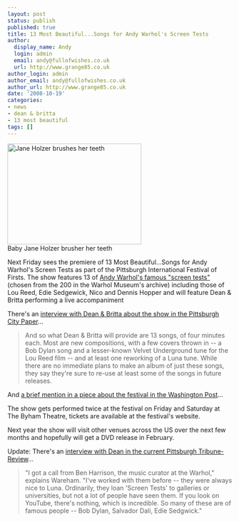 ```yaml
---
layout: post
status: publish
published: true
title: 13 Most Beautiful...Songs for Andy Warhol's Screen Tests
author:
  display_name: Andy
  login: admin
  email: andy@fullofwishes.co.uk
  url: http://www.grange85.co.uk
author_login: admin
author_email: andy@fullofwishes.co.uk
author_url: http://www.grange85.co.uk
date: '2008-10-19'
categories:
- news
- dean & britta
- 13 most beautiful
tags: []
---
```

<div class="imagebox-a"><img src="https://www.fullofwishes.co.uk/wp/wp-content/uploads/2008/10/warhol_screentests_image1-300x226.jpg" alt="Jane Holzer brushes her teeth" title="Jane Holzer brushes her teeth" width="300" height="226" class="size-medium wp-image-860" /><br/>Baby Jane Holzer brusher her teeth</div>
<p>Next Friday sees the premiere of <span class="removed_link" title="http://www.pifof.org/events_13.shtml">13 Most Beautiful...Songs for Andy Warhol's Screen Tests</span> as part of the Pittsburgh International Festival of Firsts. The show features 13 of <a href="http://www.warholstars.org/filmch/screen.html">Andy Warhol's famous "screen tests"</a> (chosen from the 200 in the Warhol Museum's archive) including those of  Lou Reed, Edie Sedgewick, Nico and Dennis Hopper and will feature Dean & Britta performing a live accompaniment</p>
<p>There's an <a href="http://www.pittsburghcitypaper.ws/gyrobase/Content?oid=oid%3A53755">interview with Dean & Britta about the show in the Pittsburgh City Paper</a>...</p>
<blockquote><p>And so what Dean & Britta will provide are 13 songs, of four minutes each. Most are new compositions, with a few covers thrown in -- a Bob Dylan song and a lesser-known Velvet Underground tune for the Lou Reed film -- and at least one reworking of a Luna tune. While there are no immediate plans to make an album of just these songs, they say they're sure to re-use at least some of the songs in future releases.</p></blockquote>
<p>And <a href="http://www.washingtonpost.com/wp-dyn/content/article/2008/10/14/AR2008101402916.html">a brief mention in a piece about the festival in the Washington Post</a>...</p>
<p>The show gets performed twice at the festival on Friday and Saturday at The Byham Theatre, tickets are available at <span class="removed_link" title="http://www.pifof.org/events_13.html">the festival's website</span>.</p>
<p>Next year the show will visit other venues across the US over the next few months and hopefully will get a DVD release in February.</p>
<p><ins datetime="2008-10-21T08:47:24+00:00">
<p>Update: There's an <a href=" http://www.pittsburghlive.com/x/tribunereview/search/s_593792.html ">interview with Dean in the current Pittsburgh Tribune-Review</a>...</p>
<blockquote><p>"I got a call from Ben Harrison, the music curator at the Warhol," explains Wareham. "I've worked with them before -- they were always nice to Luna. Ordinarily, they loan 'Screen Tests' to galleries or universities, but not a lot of people have seen them. If you look on YouTube, there's nothing, which is incredible. So many of these are of famous people -- Bob Dylan, Salvador Dali, Edie Sedgwick."</p></blockquote>
<p></ins></p>
